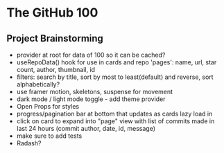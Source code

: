 # The GitHub 100

## Project Brainstorming
 - provider at root for data of 100 so it can be cached?
 - useRepoData() hook for use in cards and repo 'pages': name, url, star count, author, thumbnail, id
 - filters: search by title, sort by most to least(default) and reverse, sort alphabetically?
 - use framer motion, skeletons, suspense for movement
 - dark mode / light mode toggle - add theme provider
 - Open Props for styles
 - progress/pagination bar at bottom that updates as cards lazy load in
 - click on card to expand into "page" view with list of commits made in last 24 hours (commit author, date, id, message)
 - make sure to add tests
 - Radash?
